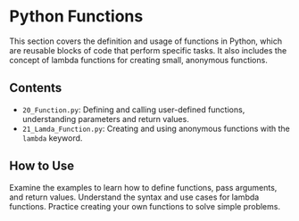# Python Functions

This section covers the definition and usage of functions in Python, which are reusable blocks of code that perform specific tasks. It also includes the concept of lambda functions for creating small, anonymous functions.

## Contents

-   `20_Function.py`: Defining and calling user-defined functions, understanding parameters and return values.
-   `21_Lamda_Function.py`: Creating and using anonymous functions with the `lambda` keyword.

## How to Use

Examine the examples to learn how to define functions, pass arguments, and return values. Understand the syntax and use cases for lambda functions. Practice creating your own functions to solve simple problems.